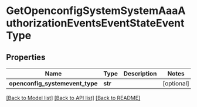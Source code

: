 # GetOpenconfigSystemSystemAaaAuthorizationEventsEventStateEventType

## Properties
Name | Type | Description | Notes
------------ | ------------- | ------------- | -------------
**openconfig_systemevent_type** | **str** |  | [optional] 

[[Back to Model list]](../README.md#documentation-for-models) [[Back to API list]](../README.md#documentation-for-api-endpoints) [[Back to README]](../README.md)


